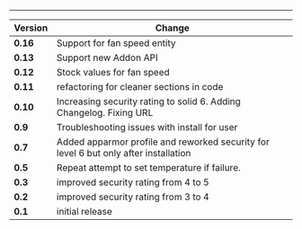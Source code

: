 ___
| Version | Change|
| --- | --- |
| **0.16** | Support for fan speed entity |
| **0.13** | Support new Addon API | 
| **0.12** | Stock values for fan speed|
| **0.11** | refactoring for cleaner sections in code|
| **0.10** | Increasing security rating to solid 6. Adding Changelog. Fixing URL|
| **0.9** | Troubleshooting issues with install for user|
| **0.7** | Added apparmor profile and reworked security for level 6 but only after installation|
| **0.5** | Repeat attempt to set temperature if failure.|
| **0.3** | improved security rating from 4 to 5|
| **0.2** | improved security rating from 3 to 4|
| **0.1** | initial release|
